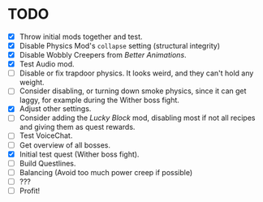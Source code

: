 # TODO
* [X] Throw initial mods together and test.
* [X] Disable Physics Mod's `collapse` setting (structural integrity)
* [X] Disable Wobbly Creepers from *Better Animations*.
* [X] Test Audio mod.
* [ ] Disable or fix trapdoor physics. It looks weird, and they can't hold any weight.
* [ ] Consider disabling, or turning down smoke physics, since it can get laggy, for example during the Wither boss fight.
* [X] Adjust other settings.
* [ ] Consider adding the *Lucky Block* mod, disabling most if not all recipes and giving them as quest rewards.
* [ ] Test VoiceChat.
* [ ] Get overview of all bosses.
* [X] Initial test quest (Wither boss fight).
* [ ] Build Questlines.
* [ ] Balancing (Avoid too much power creep if possible)
* [ ] ???
* [ ] Profit!